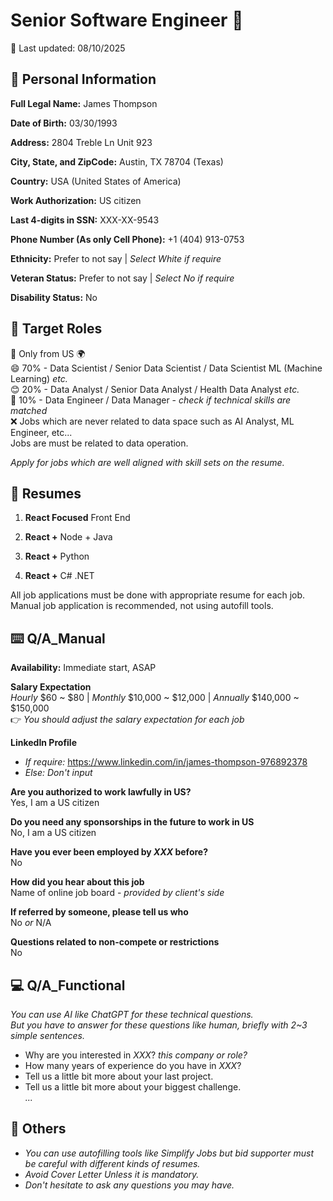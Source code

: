 # Senior Software Engineer 📃
📅 Last updated: 08/10/2025

## 👤 Personal Information

**Full Legal Name:** James Thompson

**Date of Birth:** 03/30/1993

**Address:** 2804 Treble Ln Unit 923

**City, State, and ZipCode:** Austin, TX 78704 (Texas)

**Country:** USA (United States of America)

**Work Authorization:** US citizen

**Last 4-digits in SSN:** XXX-XX-9543

**Phone Number (As only Cell Phone):** +1 (404) 913-0753

**Ethnicity:** Prefer to not say | *Select White if require*

**Veteran Status:** Prefer to not say | *Select No if require*

**Disability Status:** No

## 🎯 Target Roles

🫵 Only from US 🌍\
😄 70% - Data Scientist / Senior Data Scientist / Data Scientist ML (Machine Learning) *etc.*\
😊 20% - Data Analyst / Senior Data Analyst / Health Data Analyst *etc.*\
🙂 10% - Data Engineer / Data Manager - *check if technical skills are matched*\
❌ Jobs which are never related to data space such as AI Analyst, ML Engineer, etc...\
Jobs are must be related to data operation.

*Apply for jobs which are well aligned with skill sets on the resume.*

## 📰 Resumes

1. **React Focused** Front End

2. **React +** Node + Java

3. **React +** Python

4. **React +** C# .NET

All job applications must be done with appropriate resume for each job.\
Manual job application is recommended, not using autofill tools.

## ⌨️ Q/A_Manual

**Availability:** Immediate start, ASAP

**Salary Expectation**\
*Hourly* $60 ~ $80 | 
*Monthly* $10,000 ~ $12,000 | 
*Annually* $140,000 ~ $150,000\
👉 *You should adjust the salary expectation for each job*

**LinkedIn Profile**
- *If require:* https://www.linkedin.com/in/james-thompson-976892378
- *Else: Don't input*

**Are you authorized to work lawfully in US?**\
Yes, I am a US citizen

**Do you need any sponsorships  in the future to work in US**\
No, I am a US citizen

**Have you ever been employed by *XXX* before?**\
No

**How did you hear about this job**\
Name of online job board - *provided by client's side*

**If referred by someone, please tell us who**\
No *or* N/A

**Questions related to non-compete or restrictions**\
No

## 💻 Q/A_Functional
*You can use AI like ChatGPT for these technical questions.*\
*But you have to answer for these questions like human, briefly with 2~3 simple sentences.*
- Why are you interested in *XXX*? *this company or role?*
- How many years of experience do you have in *XXX*?
- Tell us a little bit more about your last project.
- Tell us a little bit more about your biggest challenge.\
*...*

## 💭 Others
- *You can use autofilling tools like Simplify Jobs but bid supporter must be careful with different kinds of resumes.*
- *Avoid Cover Letter Unless it is mandatory.*
- *Don't hesitate to ask any questions you may have.*